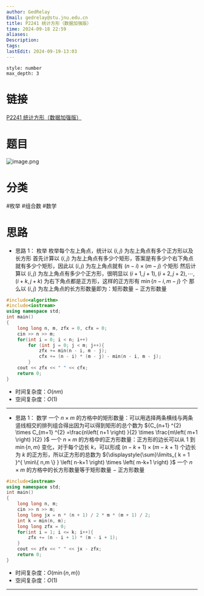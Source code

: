 ```yaml
---
author: GedRelay
Email: gedrelay@stu.jnu.edu.cn
title: P2241 统计方形（数据加强版）
time: 2024-09-18 22:59
aliases: 
Description: 
tags: 
lastEdit: 2024-09-19-13:03
---
```


```toc
style: number
max_depth: 3
```

# 链接
[P2241 统计方形（数据加强版）](https://www.luogu.com.cn/problem/P2241) 

# 题目
![image.png](https://ged-pic-bed.oss-cn-guangzhou.aliyuncs.com/img/202409182300301.png)


# 分类
#枚举 #组合数 #数学 

# 思路
- 思路 1：
枚举
枚举每个左上角点，统计以 ${\left( i,j \right)  }$ 为左上角点有多个正方形以及长方形
首先计算以 ${\left( i,j \right)  }$ 为左上角点有多少个矩形，答案是有多少个右下角点就有多少个矩形，因此以 ${\left( i,j \right)  }$ 为左上角点就有 ${\left( n-i \right) \times \left( m-j \right)  }$ 个矩形
然后计算以 ${\left( i,j \right)  }$ 为左上角点有多少个正方形，很明显以 ${\left( i+1,j+1 \right) ,\left( i+2,j+2 \right) ,\cdots ,\left( i+k,j+k \right)  }$ 为右下角点都是正方形，这样的正方形有 ${\min\{ n-i,m-j \}  }$ 个
那么以 ${\left( i,j \right)  }$ 为左上角点的长方形数量即为：矩形数量 ${- }$ 正方形数量


```cpp
#include<algorithm>
#include<iostream>
using namespace std;
int main()
{
	long long n, m, zfx = 0, cfx = 0;
	cin >> n >> m;
	for(int i = 0; i < n; i++)
		for (int j = 0; j < m; j++){
			zfx += min(n - i, m - j);
			cfx += (n - i) * (m - j) - min(n - i, m - j);
		}
	cout << zfx << " " << cfx;
	return 0;
}
```


- 时间复杂度：${O\left( nm \right)  }$ 
- 空间复杂度：${O\left( 1 \right)  }$ 


---

- 思路 1：
数学
一个 ${n\times m }$ 的方格中的矩形数量：可以用选择两条横线与两条竖线相交的排列组合得出因为可以得到矩形的总个数为 ${C_{n+1} ^{2} \times C_{m+1} ^{2} =\frac{n\left( n+1 \right) }{2} \times \frac{m\left( m+1 \right) }{2}  }$ 
一个 ${n\times m }$ 的方格中的正方形数量：正方形的边长可以从 ${1 }$ 到 ${\min\{ n,m \}  }$ 变化，对于每个边长 ${k }$，可以形成 ${\left( n-k+1 \right) \times \left( m-k+1 \right)  }$ 个边长为 ${k }$ 的正方形，所以正方形的总数为 ${\displaystyle{\sum}\limits_{ k = 1 }^{ \min\{ n,m \}  } \left( n-k+1 \right) \times \left( m-k+1 \right)  }$ 
一个 ${n\times m }$ 的方格中的长方形数量等于矩形数量 ${- }$ 正方形数量

```cpp
#include<iostream>
using namespace std;
int main()
{
	long long n, m;
	cin >> n >> m;
	long long jx = n * (n + 1) / 2 * m * (m + 1) / 2;
	int k = min(n, m);
	long long zfx = 0;
	for(int i = 1; i <= k; i++){
	    zfx += (n - i + 1) * (m - i + 1);
	}
	cout << zfx << " " << jx - zfx;
	return 0;
}
```


- 时间复杂度：${O\left( \min\{ n,m \}  \right)  }$ 
- 空间复杂度：${O\left( 1 \right)  }$ 


---
